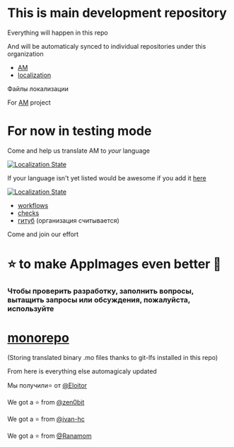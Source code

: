 # This is main development repository

Everything will happen in this repo

And will be automaticaly synced to individual repositories under this
organization

- [AM](https://github.com/AM-community/am)
- [localization](https://github.com/AM-community/localization)

Файлы локализации

For [AM](https://github.com/ivan-hc/AM) project
# For now in testing mode
Come and help us translate AM to *your* language

[![Localization
State](https://hosted.weblate.org/widget/am/am/open-graph.png)](https://hosted.weblate.org/engage/am/)

If your language isn't yet listed would be awesome if you add it
[here](https://hosted.weblate.org/new-lang/am/am/)

[![Localization
State](https://hosted.weblate.org/widget/am/multi-auto.svg)](https://hosted.weblate.org/engage/am/)

- [workflows](https://github.com/AM-community/workflows)
- [checks](https://github.com/AM-community/checks)
- [гитуб](https://github.com/AM-community/.github) (организация считывается)

Come and join our effort
# ⭐ to make AppImages even better 🚀

### Чтобы проверить разработку, заполнить вопросы, вытащить запросы или обсуждения, пожалуйста, используйте

# [monorepo](https://github.com/AM-community/monorepo)
(Storing translated binary .mo files thanks to git-lfs installed in this repo)

From here is everything else automagicaly updated

Мы получили:star: от [@Eloitor](https://github.com/Eloitor)

We got a :star: from [@zen0bit](https://github.com/zen0bit)

We got a :star: from [@ivan-hc](https://github.com/ivan-hc)

We got a :star: from [@Ranamom](https://github.com/Ranamom)
